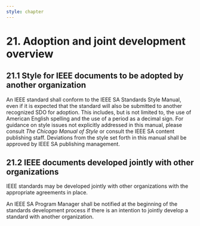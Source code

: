 ```yaml
---
style: chapter
---
```


# 21. Adoption and joint development overview

## 21.1 Style for IEEE documents to be adopted by another organization

An IEEE standard shall conform to the IEEE SA Standards Style Manual, even if it is expected that the standard will also be submitted to another recognized SDO for adoption. This includes, but is not limited to, the use of American English spelling and the use of a period as a decimal sign. For guidance on style issues not explicitly addressed in this manual, please consult *The Chicago Manual of Style* or consult the IEEE SA content publishing staff. Deviations from the style set forth in this manual shall be approved by IEEE SA publishing management.

## 21.2 IEEE documents developed jointly with other organizations

IEEE standards may be developed jointly with other organizations with the appropriate agreements in place.

An IEEE SA Program Manager shall be notified at the beginning of the standards development process if there is an intention to jointly develop a standard with another organization.
